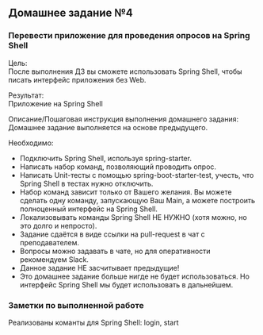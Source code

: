 <h2>Домашнее задание №4</h2>

<h3>Перевести приложение для проведения опросов на Spring Shell</h3>

Цель:  
После выполнения ДЗ вы сможете использовать Spring Shell, чтобы писать интерфейс приложения без Web.

Результат:  
Приложение на Spring Shell


Описание/Пошаговая инструкция выполнения домашнего задания:  
Домашнее задание выполняется на основе предыдущего.

Необходимо:  
* Подключить Spring Shell, используя spring-starter.
* Написать набор команд, позволяющий проводить опрос.
* Написать Unit-тесты с помощью spring-boot-starter-test, учесть, что Spring Shell в тестах нужно отключить.
* Набор команд зависит только от Вашего желания. Вы можете сделать одну команду, запускающую Ваш Main, а можете построить полноценный интерфейс на Spring Shell.
* Локализовывать команды Spring Shell НЕ НУЖНО (хотя можно, но это долго и непросто).
* Задание сдаётся в виде ссылки на pull-request в чат с преподавателем.
* Вопросы можно задавать в чате, но для оперативности рекомендуем Slack.
* Данное задание НЕ засчитывает предыдущие!
* Это домашнее задание больше нигде не будет использоваться. Но интерфейс Spring Shell мы будет использовать в дальнейшем.

<h3>Заметки по выполненной работе</h3>
Реализованы команты для Spring Shell: login, start